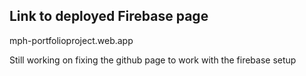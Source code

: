 ## Link to deployed Firebase page
mph-portfolioproject.web.app
  

Still working on fixing the github page to work with the firebase setup